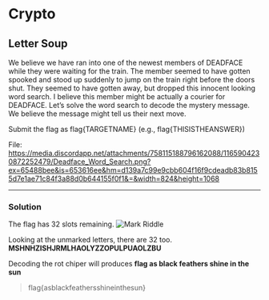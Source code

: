 # Crypto

## Letter Soup

We believe we have ran into one of the newest members of DEADFACE while they were waiting for the train. The member seemed to have gotten spooked and stood up suddenly to jump on the train right before the doors shut. They seemed to have gotten away, but dropped this innocent looking word search. I believe this member might be actually a courier for DEADFACE. Let’s solve the word search to decode the mystery message. We believe the message might tell us their next move.

Submit the flag as flag{TARGETNAME} (e.g., flag{THISISTHEANSWER})

File: https://media.discordapp.net/attachments/758115188796162088/1165904230872252479/Deadface_Word_Search.png?ex=65488bee&is=653616ee&hm=d139a7c99e9cbb604f16f9cdeadb83b8155d7e1ae71c84f3a88d0b644155f0f1&=&width=824&height=1068

---

### Solution

The flag has 32 slots remaining. ![Mark Riddle](https://media.discordapp.net/attachments/758115188796162088/1165904900555804683/image.png?ex=65488c8d&is=6536178d&hm=1eb72fbef2f19a07e905af1001b256fc55f1a60324ba3c858ab27e162c67aee6&=&width=822&height=1068)

Looking at the unmarked letters, there are 32 too. **MSHNHZISHJRMLHAOLYZZOPULPUAOLZBU**

Decoding the rot chiper will produces **flag as black feathers shine in the sun**



>flag{asblackfeathersshineinthesun}
